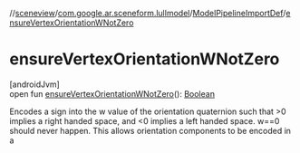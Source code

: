 //[sceneview](../../../index.md)/[com.google.ar.sceneform.lullmodel](../index.md)/[ModelPipelineImportDef](index.md)/[ensureVertexOrientationWNotZero](ensure-vertex-orientation-w-not-zero.md)

# ensureVertexOrientationWNotZero

[androidJvm]\
open fun [ensureVertexOrientationWNotZero](ensure-vertex-orientation-w-not-zero.md)(): [Boolean](https://kotlinlang.org/api/latest/jvm/stdlib/kotlin/-boolean/index.html)

Encodes a sign into the w value of the orientation quaternion such that >0 implies a right handed space, and <0 implies a left handed space. w==0 should never happen. This allows orientation components to be encoded in a
